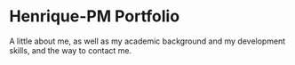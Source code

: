 # Henrique-PM Portfolio
A little about me, as well as my academic background and my development skills, and the way to contact me.
